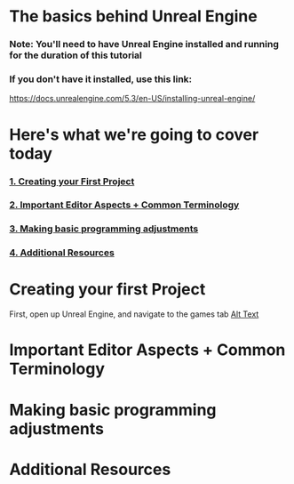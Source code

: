 # The basics behind Unreal Engine
### Note: You'll need to have Unreal Engine installed and running for the duration of this tutorial
### If you don't have it installed, use this link:
 https://docs.unrealengine.com/5.3/en-US/installing-unreal-engine/ 
# Here's what we're going to cover today
### [1. Creating your First Project](#creating-your-first-project)
### [2. Important Editor Aspects + Common Terminology](#important-editor-aspects--common-terminology)
### [3. Making basic programming adjustments](#making-basic-programming-adjustments)
### [4. Additional Resources](#additional-resources)


# Creating your first Project
First, open up Unreal Engine, and navigate to the games tab
[Alt Text](https://github.com/C0LDRAM3N/cpp-notes-code/blob/main/unrealEngineBasics/Screenshot%202024-03-13%20134729.png)
# Important Editor Aspects + Common Terminology

# Making basic programming adjustments

# Additional Resources